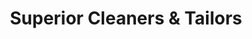 ---
title: "Superior Cleaners & Tailors"
url: /danbury/superior-cleaners-and-tailors/
shop: laundry
---